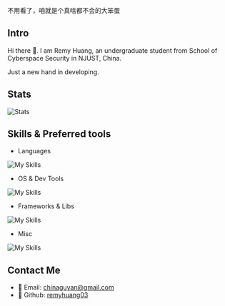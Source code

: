 不用看了，咱就是个真啥都不会的大笨蛋

## Intro 

Hi there 👋. I am Remy Huang, an undergraduate student from School of Cyberspace Security in NJUST, China.

Just a new hand in developing.

## Stats
![Stats](https://github-readme-stats.vercel.app/api?username=remyhuang03&show_icons=true&count_private=true&theme=github_dark)

<!--![TopLang](https://github-readme-stats.vercel.app/api/top-langs?username=remyhuang03&show_icons=true&layout=compact&theme=github_dark)-->

## Skills & Preferred tools
- Languages

![My Skills](https://go-skill-icons.vercel.app/api/icons?i=cpp,python,scratch,php,html,css,js,mysql,markdown&theme=dark&titles=true)

- OS & Dev Tools

![My Skills](https://go-skill-icons.vercel.app/api/icons?i=arch,hyprland,debian,vscode,githubcopilot,chatgpt,vim,obsidian&theme=dark&titles=true)

- Frameworks & Libs

![My Skills](https://go-skill-icons.vercel.app/api/icons?i=nextjs,react&theme=dark&titles=true)

- Misc

![My Skills](https://go-skill-icons.vercel.app/api/icons?i=inkscape,gmail&theme=dark&titles=true)


## Contact Me
- 📧 Email: [chinaguyan@gmail.com](mailto:chinaguyan@gmail.com)
- 🐙 Github: [remyhuang03](https://github.com/remyhuang03)
